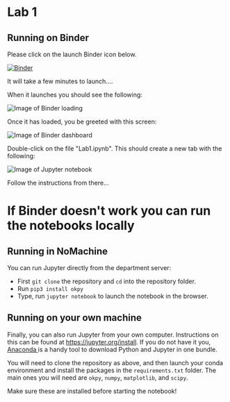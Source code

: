 # Lab 1

## Running on Binder
Please click on the launch Binder icon below. 

[![Binder](https://mybinder.org/badge_logo.svg)](https://mybinder.org/v2/gh/hughshanahan/CS2900-Lab-1/HEAD)


It will take a few minutes to launch....

When it launches you should see the following:

![Image of Binder loading](https://github.com/hughshanahan/CS2900-Lab-1/blob/master/config/binder_loading.png)

Once it has loaded, you be greeted with this screen:

![Image of Binder dashboard](https://github.com/hughshanahan/CS2900-Lab-1/blob/master/config/binder_dashboard.png)

Double-click on the file "Lab1.ipynb". This should create a new tab with the following:

![Image of Jupyter notebook](https://github.com/hughshanahan/CS2900-Lab-1/blob/master/config/loaded_notebook.png)

Follow the instructions from there...

# If Binder doesn't work you can run the notebooks locally

## Running in NoMachine

You can run Jupyter directly from the department server:

- First `git clone` the repository and `cd` into the repository folder.
- Run `pip3 install okpy`
- Type, run `jupyter notebook` to launch the notebook in the browser.

## Running on your own machine

Finally, you can also run Jupyter from your own computer. Instructions on
this can be found at
<a href="https://jupyter.org/install" class="uri">https://jupyter.org/install</a>. If you do not have it you, 
<a href="https://docs.anaconda.com/anaconda/install/" class="uri"> Anaconda </a> is a handy tool to download Python and Jupyter in one bundle.

You will need to clone the repository as above, and then launch your conda environment and install the packages in the `requirements.txt` folder. The main ones you will need are `okpy`, `numpy`, `matplotlib`, and `scipy`.

Make sure these are installed before starting the notebook!
